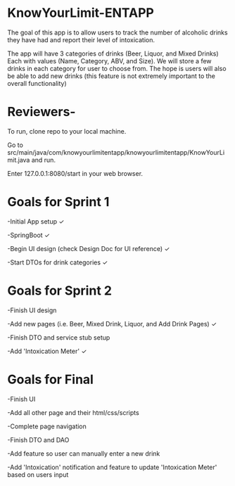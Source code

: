 # KnowYourLimit-ENTAPP

The goal of this app is to allow users to track the number of alcoholic drinks they have had and report their level of intoxication.

The app will have 3 categories of drinks (Beer, Liquor, and Mixed Drinks) Each with values (Name, Category, ABV, and Size). We will store a few drinks in each category for user to choose from.  The hope is users will also be able to add new drinks (this feature is not extremely important to the overall functionality)

# Reviewers-
To run, clone repo to your local machine.

Go to src/main/java/com/knowyourlimitentapp/knowyourlimitentapp/KnowYourLimit.java and run.

Enter 127.0.0.1:8080/start in your web browser.


# Goals for Sprint 1

-Initial App setup 	&#x2713;  

-SpringBoot 	&#x2713;

-Begin UI design (check Design Doc for UI reference) 	&#x2713;

-Start DTOs for drink categories &#x2713;

# Goals for Sprint 2

-Finish UI design

-Add new pages (i.e. Beer, Mixed Drink, Liquor, and Add Drink Pages) &#x2713; 

-Finish DTO and service stub setup

-Add 'Intoxication Meter' &#x2713; 

# Goals for Final 

-Finish UI 

-Add all other page and their html/css/scripts

-Complete page navigation

-Finish DTO and DAO

-Add feature so user can manually enter a new drink

-Add 'Intoxication' notification and feature to update 'Intoxication Meter' based on users input
